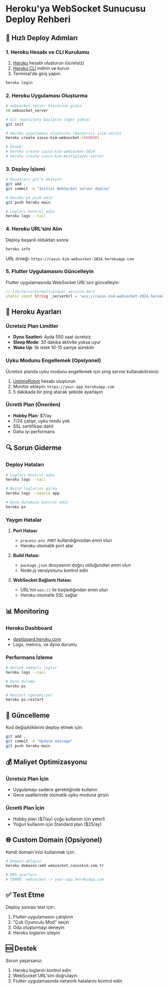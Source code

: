 # Heroku'ya WebSocket Sunucusu Deploy Rehberi

## 🚀 Hızlı Deploy Adımları

### 1. Heroku Hesabı ve CLI Kurulumu

1. [Heroku](https://heroku.com) hesabı oluşturun (ücretsiz)
2. [Heroku CLI](https://devcenter.heroku.com/articles/heroku-cli) indirin ve kurun
3. Terminal'de giriş yapın:
```bash
heroku login
```

### 2. Heroku Uygulaması Oluşturma

```bash
# websocket_server klasörüne gidin
cd websocket_server

# Git repository başlatın (eğer yoksa)
git init

# Heroku uygulaması oluşturun (benzersiz isim verin)
heroku create casus-kim-websocket-[RANDOM]

# Örnek:
# heroku create casus-kim-websocket-2024
# heroku create casus-kim-multiplayer-server
```

### 3. Deploy İşlemi

```bash
# Dosyaları git'e ekleyin
git add .
git commit -m "Initial WebSocket server deploy"

# Heroku'ya push edin
git push heroku main

# Logları kontrol edin
heroku logs --tail
```

### 4. Heroku URL'sini Alın

Deploy başarılı olduktan sonra:
```bash
heroku info
```

URL örneği: `https://casus-kim-websocket-2024.herokuapp.com`

### 5. Flutter Uygulamasını Güncelleyin

Flutter uygulamasında WebSocket URL'sini güncelleyin:
```dart
// lib/services/multiplayer_service.dart
static const String _serverUrl = 'wss://casus-kim-websocket-2024.herokuapp.com';
```

## 🔧 Heroku Ayarları

### Ücretsiz Plan Limitler
- **Dyno Saatleri**: Ayda 550 saat ücretsiz
- **Sleep Mode**: 30 dakika aktivite yoksa uyur
- **Wake Up**: İlk istek 10-15 saniye sürebilir

### Uyku Modunu Engellemek (Opsiyonel)
Ücretsiz planda uyku modunu engellemek için ping servisi kullanabilirsiniz:

1. [UptimeRobot](https://uptimerobot.com) hesabı oluşturun
2. Monitor ekleyin: `https://your-app.herokuapp.com`
3. 5 dakikada bir ping atacak şekilde ayarlayın

### Ücretli Plan (Önerilen)
- **Hobby Plan**: $7/ay
- 7/24 çalışır, uyku modu yok
- SSL sertifikası dahil
- Daha iyi performans

## 🔍 Sorun Giderme

### Deploy Hataları
```bash
# Logları kontrol edin
heroku logs --tail

# Build loglarını görün
heroku logs --source app

# Dyno durumunu kontrol edin
heroku ps
```

### Yaygın Hatalar

1. **Port Hatası**: 
   - `process.env.PORT` kullandığınızdan emin olun
   - Heroku otomatik port atar

2. **Build Hatası**:
   - `package.json` dosyasının doğru olduğundan emin olun
   - Node.js versiyonunu kontrol edin

3. **WebSocket Bağlantı Hatası**:
   - URL'nin `wss://` ile başladığından emin olun
   - Heroku otomatik SSL sağlar

## 📊 Monitoring

### Heroku Dashboard
- [dashboard.heroku.com](https://dashboard.heroku.com)
- Logs, metrics, ve dyno durumu

### Performans İzleme
```bash
# Gerçek zamanlı loglar
heroku logs --tail

# Dyno durumu
heroku ps

# Restart (gerekirse)
heroku ps:restart
```

## 🔄 Güncelleme

Kod değişikliklerini deploy etmek için:
```bash
git add .
git commit -m "Update message"
git push heroku main
```

## 💰 Maliyet Optimizasyonu

### Ücretsiz Plan İçin
- Uygulamayı sadece gerektiğinde kullanın
- Gece saatlerinde otomatik uyku moduna girsin

### Ücretli Plan İçin
- Hobby plan ($7/ay) çoğu kullanım için yeterli
- Yoğun kullanım için Standard plan ($25/ay)

## 🌐 Custom Domain (Opsiyonel)

Kendi domain'inizi kullanmak için:
```bash
# Domain ekleyin
heroku domains:add websocket.casuskim.com.tr

# DNS ayarları
# CNAME: websocket -> your-app.herokuapp.com
```

## ✅ Test Etme

Deploy sonrası test için:
1. Flutter uygulamasını çalıştırın
2. "Çok Oyunculu Mod" seçin
3. Oda oluşturmayı deneyin
4. Heroku loglarını izleyin

## 🆘 Destek

Sorun yaşarsanız:
1. Heroku loglarını kontrol edin
2. WebSocket URL'sini doğrulayın
3. Flutter uygulamasında network hatalarını kontrol edin 